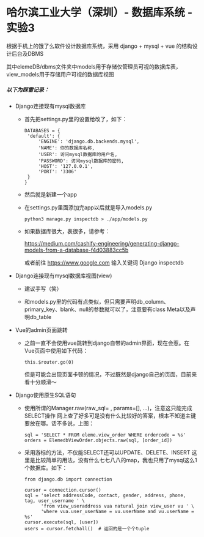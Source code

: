 # 哈尔滨工业大学（深圳）- 数据库系统 - 实验3

根据手机上的饿了么软件设计数据库系统，采用 django + mysql + vue 的结构设计后台及DBMS

其中elemeDB/dbms文件夹中models用于存储仅管理员可视的数据库表，view_models用于存储用户可视的数据库视图

##### 以下为踩雷记录：

- Django连接现有mysql数据库

   - 首先把settings.py里的设置给改了，如下：
   
      ```
      DATABASES = {
       'default': {
           'ENGINE': 'django.db.backends.mysql',
           'NAME': 你的数据库名称,
           'USER': 访问mysql数据库的用户名,
           'PASSWORD': 访问mysql数据库的密码,
           'HOST': '127.0.0.1',
           'PORT': '3306'
       }
      }
      ```
   
   - 然后就是新建一个app
   
   - 在settings.py里面添加完app以后就是导入models.py
   
      ```
      python3 manage.py inspectdb > ./app/models.py
      ```
      
   - 如果数据库很大，表很多，请参考：
      
      https://medium.com/cashify-engineering/generating-django-models-from-a-database-f4d03883cc5b
      
      或者前往 https://www.google.com 输入关键词 Django inspectdb
      
- Django连接现有mysql数据库视图(view)
   
   - 建议手写（笑）
   
   - 和models.py里的代码有点类似，但只需要声明db_column、 primary_key、blank、null的参数就可以了，注意要有class Meta以及声明db_table
   
- Vue的admin页面跳转

   - 之前一直不会使用vue跳转到django自带的admin界面，现在会惹。在Vue页面中使用如下代码：
   
     ```
     this.$router.go(0)
     ```
     但是可能会出现页面卡顿的情况，不过既然是django自己的页面，目前来看十分顺滑～

- Django使用原生SQL语句

   - 使用所谓的Manager.raw(raw_sql= , params=[], ...)，注意这只能完成SELECT操作
     网上查了好多可是没有什么比较好的答案，根本不知道主键要放在哪。话不多说，上图：
     ```
     sql = 'SELECT * FROM eleme.view_order WHERE ordercode = %s'
     orders = ElemedbViewOrder.objects.raw(sql, [order_id])
     ```
     
   - 采用游标的方法，不仅能SELECT还可以UPDATE、DELETE、INSERT
     这里是比较简单的用法，没有什么七七八八的map，我也只用了mysql这么1个数据库。如下：
     ```
     from django.db import connection
     
     cursor = connection.cursor()
     sql = 'select addressCode, contact, gender, address, phone, tag, user_username ' \
           'from view_useraddress vua natural join view_user vu ' \
           'where vua.user_userName = vu.userName and vu.userName = %s'
     cursor.execute(sql, [user])
     users = cursor.fetchall()  # 返回的是一个个tuple
     ```

